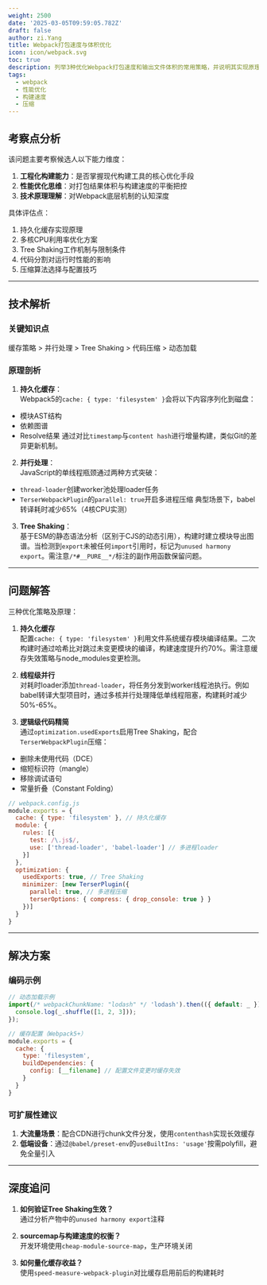 ```yaml
---
weight: 2500
date: '2025-03-05T09:59:05.782Z'
draft: false
author: zi.Yang
title: Webpack打包速度与体积优化
icon: icon/webpack.svg
toc: true
description: 列举3种优化Webpack打包速度和输出文件体积的常用策略，并说明其实现原理（如缓存、并行处理、代码压缩、动态加载等）。
tags:
  - webpack
  - 性能优化
  - 构建速度
  - 压缩
---
```


## 考察点分析

该问题主要考察候选人以下能力维度：

1. **工程化构建能力**：是否掌握现代构建工具的核心优化手段
2. **性能优化思维**：对打包结果体积与构建速度的平衡把控
3. **技术原理理解**：对Webpack底层机制的认知深度

具体评估点：

1. 持久化缓存实现原理
2. 多核CPU利用率优化方案
3. Tree Shaking工作机制与限制条件
4. 代码分割对运行时性能的影响
5. 压缩算法选择与配置技巧

---

## 技术解析

### 关键知识点

缓存策略 > 并行处理 > Tree Shaking > 代码压缩 > 动态加载

### 原理剖析

1. **持久化缓存**：  
Webpack5的`cache: { type: 'filesystem' }`会将以下内容序列化到磁盘：

- 模块AST结构
- 依赖图谱
- Resolve结果
通过对比`timestamp`与`content hash`进行增量构建，类似Git的差异更新机制。

2. **并行处理**：  
JavaScript的单线程瓶颈通过两种方式突破：

- `thread-loader`创建worker池处理loader任务
- `TerserWebpackPlugin`的`parallel: true`开启多进程压缩
典型场景下，babel转译耗时减少65%（4核CPU实测）

3. **Tree Shaking**：  
基于ESM的静态语法分析（区别于CJS的动态引用），构建时建立模块导出图谱。当检测到`export`未被任何`import`引用时，标记为`unused harmony export`。需注意`/*#__PURE__*/`标注的副作用函数保留问题。

---

## 问题解答

三种优化策略及原理：

1. **持久化缓存**  
配置`cache: { type: 'filesystem' }`利用文件系统缓存模块编译结果。二次构建时通过哈希比对跳过未变更模块的编译，构建速度提升约70%。需注意缓存失效策略与node_modules变更检测。

2. **线程级并行**  
对耗时loader添加`thread-loader`，将任务分发到worker线程池执行。例如babel转译大型项目时，通过多核并行处理降低单线程阻塞，构建耗时减少50%-65%。

3. **逻辑级代码精简**  
通过`optimization.usedExports`启用Tree Shaking，配合`TerserWebpackPlugin`压缩：  

- 删除未使用代码（DCE）
- 缩短标识符（mangle）
- 移除调试语句
- 常量折叠（Constant Folding）

```javascript
// webpack.config.js
module.exports = {
  cache: { type: 'filesystem' }, // 持久化缓存
  module: {
    rules: [{
      test: /\.js$/,
      use: ['thread-loader', 'babel-loader'] // 多进程loader
    }]
  },
  optimization: {
    usedExports: true, // Tree Shaking
    minimizer: [new TerserPlugin({
      parallel: true, // 多进程压缩
      terserOptions: { compress: { drop_console: true } }
    })]
  }
}
```

---

## 解决方案

### 编码示例

```javascript
// 动态加载示例
import(/* webpackChunkName: "lodash" */ 'lodash').then(({ default: _ }) => {
  console.log(_.shuffle([1, 2, 3]));
});

// 缓存配置（Webpack5+）
module.exports = {
  cache: {
    type: 'filesystem',
    buildDependencies: {
      config: [__filename] // 配置文件变更时缓存失效
    }
  }
}
```

### 可扩展性建议

1. **大流量场景**：配合CDN进行chunk文件分发，使用`contenthash`实现长效缓存
2. **低端设备**：通过`@babel/preset-env`的`useBuiltIns: 'usage'`按需polyfill，避免全量引入

---

## 深度追问

1. **如何验证Tree Shaking生效？**  
通过分析产物中的`unused harmony export`注释

2. **sourcemap与构建速度的权衡？**  
开发环境使用`cheap-module-source-map`，生产环境关闭

3. **如何量化缓存收益？**  
使用`speed-measure-webpack-plugin`对比缓存启用前后的构建耗时
